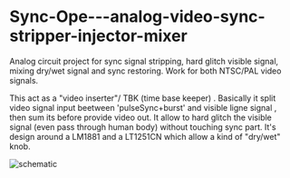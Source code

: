 # Sync-Ope---analog-video-sync-stripper-injector-mixer
Analog circuit project for sync signal stripping, hard glitch visible signal, mixing dry/wet signal and sync restoring.
Work for both NTSC/PAL video signals.

This act as a "video inserter"/ TBK (time base keeper) . Basically it split video signal input beetween 'pulseSync+burst' and visible ligne signal , then sum its before provide video out. It allow to hard glitch the visible signal (even pass through human body) without touching sync part. It's design around a LM1881 and a LT1251CN which allow a kind of "dry/wet" knob.

![schematic](../master/TBK%V01%copie.jpg)
